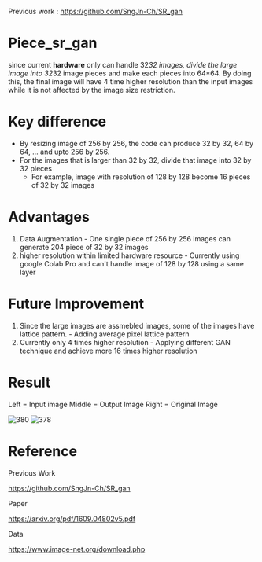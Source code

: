 Previous work : https://github.com/SngJn-Ch/SR_gan 

# Piece_sr_gan
since current **hardware** only can handle 32*32 images, divide the large image into 32*32 image pieces and make each pieces into 64*64. By doing this, the final image will have 4 time higher resolution than the input images while it is not affected by the image size restriction.


# Key difference
- By resizing image of 256 by 256, the code can produce 32 by 32, 64 by 64, ... and upto 256 by 256.
- For the images that is larger than 32 by 32, divide that image into 32 by 32 pieces
  - For example, image with resolution of 128 by 128 become 16 pieces of 32 by 32 images

# Advantages
  1. Data Augmentation
    - One single piece of 256 by 256 images can generate 204 piece of 32 by 32 images
  2. higher resolution within limited hardware resource
    - Currently using google Colab Pro and can't handle image of 128 by 128 using a same layer

# Future Improvement
  1. Since the large images are assmebled images, some of the images have lattice pattern.
    - Adding average pixel lattice pattern
  2. Currently only 4 times higher resolution
    - Applying different GAN technique and achieve more 16 times higher resolution

# Result

Left = Input image
Middle = Output Image
Right = Original Image


![380](https://user-images.githubusercontent.com/111392592/188997156-45efc977-5e1a-432a-a47d-001f02d63147.png)
![378](https://user-images.githubusercontent.com/111392592/188997962-10c3912e-2fbf-4c28-abcb-2fc79abde17b.png)


# Reference

Previous Work

https://github.com/SngJn-Ch/SR_gan 

Paper

https://arxiv.org/pdf/1609.04802v5.pdf 

Data

https://www.image-net.org/download.php
